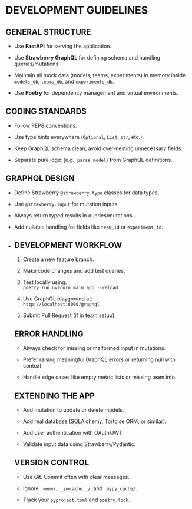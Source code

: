 DEVELOPMENT GUIDELINES
======================

GENERAL STRUCTURE
-----------------

*   Use **FastAPI** for serving the application.
    
*   Use **Strawberry GraphQL** for defining schema and handling queries/mutations.
    
*   Maintain all mock data (models, teams, experiments) in memory inside `models_db`, `teams_db`, and `experiments_db`.
    
*   Use **Poetry** for dependency management and virtual environments.
    

CODING STANDARDS
----------------

*   Follow PEP8 conventions.
    
*   Use type hints everywhere (`Optional`, `List`, `str`, etc.).
    
*   Keep GraphQL schema clean, avoid over-nesting unnecessary fields.
    
*   Separate pure logic (e.g., `parse_model`) from GraphQL definitions.
    

GRAPHQL DESIGN
--------------

*   Define Strawberry `@strawberry.type` classes for data types.
    
*   Use `@strawberry.input` for mutation inputs.
    
*   Always return typed results in queries/mutations.
    
*   Add nullable handling for fields like `team_id` or `experiment_id`.
    
*   DEVELOPMENT WORKFLOW
    --------------------
    
    1.  Create a new feature branch.
        
    2.  Make code changes and add test queries.
        
    3.  Test locally using:  
        `poetry run uvicorn main:app --reload`
        
    4.  Use GraphQL playground at:  
        `http://localhost:8000/graphql`
        
    5.  Submit Pull Request (if in team setup).
        
    
    ERROR HANDLING
    --------------
    
    *   Always check for missing or malformed input in mutations.
        
    *   Prefer raising meaningful GraphQL errors or returning null with context.
        
    *   Handle edge cases like empty metric lists or missing team info.
        
    
    EXTENDING THE APP
    -----------------
    
    *   Add mutation to update or delete models.
        
    *   Add real database (SQLAlchemy, Tortoise ORM, or similar).
        
    *   Add user authentication with OAuth/JWT.
        
    *   Validate input data using Strawberry/Pydantic.
        
    
    VERSION CONTROL
    ---------------
    
    *   Use Git. Commit often with clear messages.
        
    *   Ignore `.venv/`, `__pycache__/`, and `.mypy_cache/`.
        
    *   Track your `pyproject.toml` and `poetry.lock`.